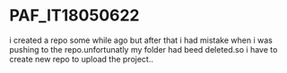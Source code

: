 # PAF_IT18050622

i created a repo some while ago but after that i had mistake when i was pushing to the repo.unfortunatly my folder had beed deleted.so i have to create new repo to upload the project.. 